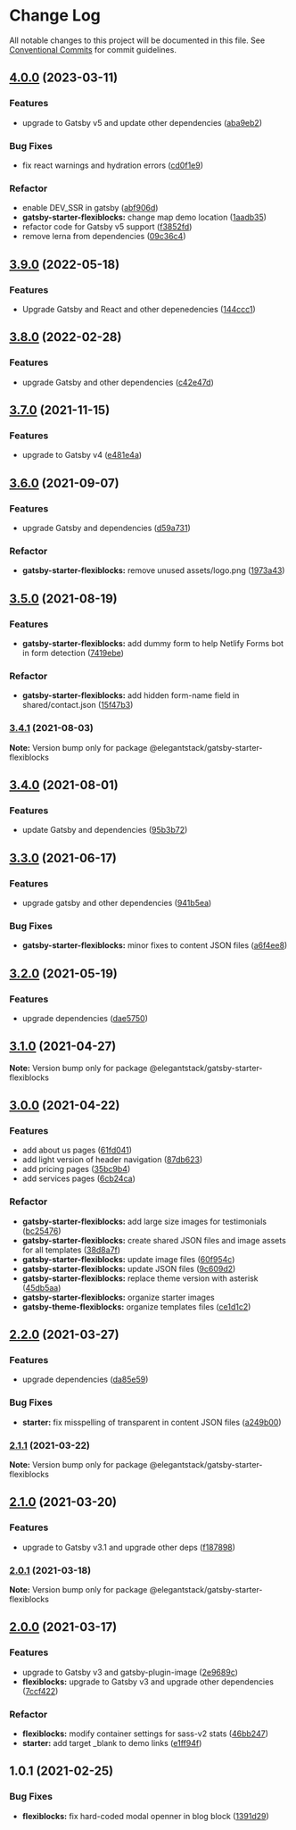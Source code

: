 # Change Log

All notable changes to this project will be documented in this file.
See [Conventional Commits](https://conventionalcommits.org) for commit guidelines.

## [4.0.0](https://github.com/ElegantStack/gatsby-themes/compare/@elegantstack/gatsby-starter-flexiblocks@3.9.0...@elegantstack/gatsby-starter-flexiblocks@4.0.0) (2023-03-11)

### Features

- upgrade to Gatsby v5 and update other dependencies ([aba9eb2](https://github.com/ElegantStack/gatsby-themes/commit/aba9eb243ebe39f0f02885b9693703a316c0a91f))

### Bug Fixes

- fix react warnings and hydration errors ([cd0f1e9](https://github.com/ElegantStack/gatsby-themes/commit/cd0f1e9dc127a426c95550e46b925047f1e7d1ca))

### Refactor

- enable DEV_SSR in gatsby ([abf906d](https://github.com/ElegantStack/gatsby-themes/commit/abf906dfe01a534371b94421296134df133ffcfa))
- **gatsby-starter-flexiblocks:** change map demo location ([1aadb35](https://github.com/ElegantStack/gatsby-themes/commit/1aadb3519fb040fabb5451f4f312c468f79486b7))
- refactor code for Gatsby v5 support ([f3852fd](https://github.com/ElegantStack/gatsby-themes/commit/f3852fd3b880cb7b77271f358b092ce730797334))
- remove lerna from dependencies ([09c36c4](https://github.com/ElegantStack/gatsby-themes/commit/09c36c47fa2f488348a9f962acf2d696ff1dcde4))

## [3.9.0](https://github.com/ElegantStack/gatsby-themes/compare/@elegantstack/gatsby-starter-flexiblocks@3.8.0...@elegantstack/gatsby-starter-flexiblocks@3.9.0) (2022-05-18)

### Features

- Upgrade Gatsby and React and other depenedencies ([144ccc1](https://github.com/ElegantStack/gatsby-themes/commit/144ccc14a11f5f5cb5721d744922a3f164410f17))

## [3.8.0](https://github.com/ElegantStack/gatsby-themes/compare/@elegantstack/gatsby-starter-flexiblocks@3.7.0...@elegantstack/gatsby-starter-flexiblocks@3.8.0) (2022-02-28)

### Features

- upgrade Gatsby and other dependencies ([c42e47d](https://github.com/ElegantStack/gatsby-themes/commit/c42e47d5aea6364d7671bf5f75fbed7cee431c73))

## [3.7.0](https://gitlab.com/alimoosavi15/gatsby-theme-flexiblog/compare/@elegantstack/gatsby-starter-flexiblocks@3.6.0...@elegantstack/gatsby-starter-flexiblocks@3.7.0) (2021-11-15)

### Features

- upgrade to Gatsby v4 ([e481e4a](https://gitlab.com/alimoosavi15/gatsby-theme-flexiblog/commit/e481e4ab705d20c9d3daf3b2048f29eef308f420))

## [3.6.0](https://gitlab.com/alimoosavi15/gatsby-theme-flexiblog/compare/@elegantstack/gatsby-starter-flexiblocks@3.5.0...@elegantstack/gatsby-starter-flexiblocks@3.6.0) (2021-09-07)

### Features

- upgrade Gatsby and dependencies ([d59a731](https://gitlab.com/alimoosavi15/gatsby-theme-flexiblog/commit/d59a731107925db1a03367d9a24d7c40dae622e6))

### Refactor

- **gatsby-starter-flexiblocks:** remove unused assets/logo.png ([1973a43](https://gitlab.com/alimoosavi15/gatsby-theme-flexiblog/commit/1973a43d5cddf9e0b53e470a251bfd03597a2ac4))

## [3.5.0](https://gitlab.com/alimoosavi15/gatsby-theme-flexiblog/compare/@elegantstack/gatsby-starter-flexiblocks@3.4.1...@elegantstack/gatsby-starter-flexiblocks@3.5.0) (2021-08-19)

### Features

- **gatsby-starter-flexiblocks:** add dummy form to help Netlify Forms bot in form detection ([7419ebe](https://gitlab.com/alimoosavi15/gatsby-theme-flexiblog/commit/7419ebe50edc417ef513b7917aaf287f6f700350))

### Refactor

- **gatsby-starter-flexiblocks:** add hidden form-name field in shared/contact.json ([15f47b3](https://gitlab.com/alimoosavi15/gatsby-theme-flexiblog/commit/15f47b34d577a318622d869eaee07cb610b6229f))

### [3.4.1](https://gitlab.com/alimoosavi15/gatsby-theme-flexiblog/compare/@elegantstack/gatsby-starter-flexiblocks@3.4.0...@elegantstack/gatsby-starter-flexiblocks@3.4.1) (2021-08-03)

**Note:** Version bump only for package @elegantstack/gatsby-starter-flexiblocks

## [3.4.0](https://gitlab.com/alimoosavi15/gatsby-theme-flexiblog/compare/@elegantstack/gatsby-starter-flexiblocks@3.3.0...@elegantstack/gatsby-starter-flexiblocks@3.4.0) (2021-08-01)

### Features

- update Gatsby and dependencies ([95b3b72](https://gitlab.com/alimoosavi15/gatsby-theme-flexiblog/commit/95b3b7234b39eb66e5957f9acc0d10519b400941))

## [3.3.0](https://gitlab.com/alimoosavi15/gatsby-theme-flexiblog/compare/@elegantstack/gatsby-starter-flexiblocks@3.2.0...@elegantstack/gatsby-starter-flexiblocks@3.3.0) (2021-06-17)

### Features

- upgrade gatsby and other dependencies ([941b5ea](https://gitlab.com/alimoosavi15/gatsby-theme-flexiblog/commit/941b5ea131271f222c557d9ab3b38da5a8140d2d))

### Bug Fixes

- **gatsby-starter-flexiblocks:** minor fixes to content JSON files ([a6f4ee8](https://gitlab.com/alimoosavi15/gatsby-theme-flexiblog/commit/a6f4ee881362a4a451f6ada92eb99a66d72d28a5))

## [3.2.0](https://gitlab.com/alimoosavi15/gatsby-theme-flexiblog/compare/@elegantstack/gatsby-starter-flexiblocks@3.1.0...@elegantstack/gatsby-starter-flexiblocks@3.2.0) (2021-05-19)

### Features

- upgrade dependencies ([dae5750](https://gitlab.com/alimoosavi15/gatsby-theme-flexiblog/commit/dae57508db7811d0a33ceeb53d57f9b680196f37))

## [3.1.0](https://gitlab.com/alimoosavi15/gatsby-theme-flexiblog/compare/@elegantstack/gatsby-starter-flexiblocks@3.0.0...@elegantstack/gatsby-starter-flexiblocks@3.1.0) (2021-04-27)

**Note:** Version bump only for package @elegantstack/gatsby-starter-flexiblocks

## [3.0.0](https://gitlab.com/alimoosavi15/gatsby-theme-flexiblog/compare/@elegantstack/gatsby-starter-flexiblocks@2.2.0...@elegantstack/gatsby-starter-flexiblocks@3.0.0) (2021-04-22)

### Features

- add about us pages ([61fd041](https://gitlab.com/alimoosavi15/gatsby-theme-flexiblog/commit/61fd041b2ced3b611f74fc2a9b13aab7ff350ddb))
- add light version of header navigation ([87db623](https://gitlab.com/alimoosavi15/gatsby-theme-flexiblog/commit/87db623ed7681b22d8bd84984ea61567676bd08c))
- add pricing pages ([35bc9b4](https://gitlab.com/alimoosavi15/gatsby-theme-flexiblog/commit/35bc9b494b6edf3bb38f4e7acf7ecbb8babd69d5))
- add services pages ([6cb24ca](https://gitlab.com/alimoosavi15/gatsby-theme-flexiblog/commit/6cb24cac3d32b53c54d6c7dba26a7993c266e552))

### Refactor

- **gatsby-starter-flexiblocks:** add large size images for testimonials ([bc25476](https://gitlab.com/alimoosavi15/gatsby-theme-flexiblog/commit/bc254766868ba210f650e699bc1d1549deb64c04))
- **gatsby-starter-flexiblocks:** create shared JSON files and image assets for all templates ([38d8a7f](https://gitlab.com/alimoosavi15/gatsby-theme-flexiblog/commit/38d8a7f0283211bc2abf62090e218fc02c3732cc))
- **gatsby-starter-flexiblocks:** update image files ([60f954c](https://gitlab.com/alimoosavi15/gatsby-theme-flexiblog/commit/60f954cf53e89b1dfdba5cf50f2a8c707a68d788))
- **gatsby-starter-flexiblocks:** update JSON files ([9c609d2](https://gitlab.com/alimoosavi15/gatsby-theme-flexiblog/commit/9c609d243fb6d4ad327a13bfcca6aa364be7bb14))
- **gatsby-starter-flexiblocks:** replace theme version with asterisk ([45db5aa](https://gitlab.com/alimoosavi15/gatsby-theme-flexiblog/commit/45db5aa9edc36644625c885c4804cd48dc983e62))
- **gatsby-starter-flexiblocks:** organize starter images
- **gatsby-theme-flexiblocks:** organize templates files ([ce1d1c2](https://gitlab.com/alimoosavi15/gatsby-theme-flexiblog/commit/ce1d1c22faa512bbc84cdf6d47e78049452f6713))

## [2.2.0](https://gitlab.com/alimoosavi15/gatsby-theme-flexiblog/compare/@elegantstack/gatsby-starter-flexiblocks@2.1.1...@elegantstack/gatsby-starter-flexiblocks@2.2.0) (2021-03-27)

### Features

- upgrade dependencies ([da85e59](https://gitlab.com/alimoosavi15/gatsby-theme-flexiblog/commit/da85e59915b171796803e5e281fae0cd2e263e3c))

### Bug Fixes

- **starter:** fix misspelling of transparent in content JSON files ([a249b00](https://gitlab.com/alimoosavi15/gatsby-theme-flexiblog/commit/a249b001e6ae3331e75ddea30b52a7bd742dd66a))

### [2.1.1](https://gitlab.com/alimoosavi15/gatsby-theme-flexiblog/compare/@elegantstack/gatsby-starter-flexiblocks@2.1.0...@elegantstack/gatsby-starter-flexiblocks@2.1.1) (2021-03-22)

**Note:** Version bump only for package @elegantstack/gatsby-starter-flexiblocks

## [2.1.0](https://gitlab.com/alimoosavi15/gatsby-theme-flexiblog/compare/@elegantstack/gatsby-starter-flexiblocks@2.0.1...@elegantstack/gatsby-starter-flexiblocks@2.1.0) (2021-03-20)

### Features

- upgrade to Gatsby v3.1 and upgrade other deps ([f187898](https://gitlab.com/alimoosavi15/gatsby-theme-flexiblog/commit/f187898cd7cae9827c2290fc5906574de894b75f))

### [2.0.1](https://gitlab.com/alimoosavi15/gatsby-theme-flexiblog/compare/@elegantstack/gatsby-starter-flexiblocks@2.0.0...@elegantstack/gatsby-starter-flexiblocks@2.0.1) (2021-03-18)

**Note:** Version bump only for package @elegantstack/gatsby-starter-flexiblocks

## [2.0.0](https://gitlab.com/alimoosavi15/gatsby-theme-flexiblog/compare/@elegantstack/gatsby-starter-flexiblocks@1.0.1...@elegantstack/gatsby-starter-flexiblocks@2.0.0) (2021-03-17)

### Features

- upgrade to Gatsby v3 and gatsby-plugin-image ([2e9689c](https://gitlab.com/alimoosavi15/gatsby-theme-flexiblog/commit/2e9689cc5fccf1af4f84ca051809eafccce08d11))
- **flexiblocks:** upgrade to Gatsby v3 and upgrade other dependencies ([7ccf422](https://gitlab.com/alimoosavi15/gatsby-theme-flexiblog/commit/7ccf42213fa7220d65e0ce4a473e6111bb2871dd))

### Refactor

- **flexiblocks:** modify container settings for sass-v2 stats ([46bb247](https://gitlab.com/alimoosavi15/gatsby-theme-flexiblog/commit/46bb24786b1d97f98fb47052f8161d309105b092))
- **starter:** add target \_blank to demo links ([e1ff94f](https://gitlab.com/alimoosavi15/gatsby-theme-flexiblog/commit/e1ff94f147e3a25e15624a92cd95b211765fc881))

## 1.0.1 (2021-02-25)

### Bug Fixes

- **flexiblocks:** fix hard-coded modal openner in blog block ([1391d29](https://gitlab.com/alimoosavi15/gatsby-theme-flexiblog/commit/1391d290a1c51c4a5a0b97c93bfe6ba72a3fd24a))
